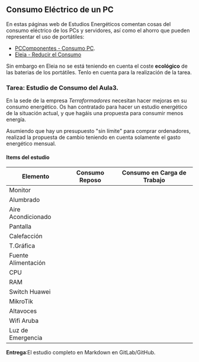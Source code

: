## Consumo Eléctrico de un PC 

En estas páginas web de Estudios Energéticos comentan cosas del consumo eléctrico 
de los PCs y servidores, así como el ahorro que pueden representar el uso de portátiles:

- [PCComponentes - Consumo PC](https://www.pccomponentes.com/consumo-pc).
- [Eleia - Reducir el Consumo](https://eleiaenergia.com/como-reducir-el-consumo-de-servidores-y-equipos-informaticos-en-un-negocio/)

Sin embargo en Eleia no se está teniendo en cuenta el coste **ecológico** de las baterias de los portátiles. Tenlo en cuenta para la realización de la tarea.


### Tarea: Estudio de Consumo del Aula3.

En la sede de la empresa *Terraformadores* necesitan hacer mejoras en su consumo energético. Os han contratado
para hacer un estudio energético de la situación actual, y que hagáis una propuesta para consumir menos energía.

Asumiendo que hay un presupuesto "sin límite" para comprar ordenadores, realizad la propuesta de cambio teniendo en cuenta solamente el gasto energético mensual.

#### Items del estudio

| Elemento | Consumo Reposo | Consumo en Carga de Trabajo |
|----------|----------------|-----------------------------|
| Monitor  |                |                             |
| Alumbrado|                |                             |
| Aire Acondicionado|       |                             |
| Pantalla |                |                             |
| Calefacción|              |                             |
| T.Gráfica|                |                             |
| Fuente Alimentación|      |                             |
| CPU |                     |                             |
| RAM |                     |                             |
| Switch Huawei |           |                             |
| MikroTik |                |                             |
| Altavoces |               |                             |
| Wifi Aruba |              |                             |
| Luz de Emergencia |       |                             |


**Entrega**:El estudio completo en Markdown en GitLab/GitHub.
